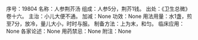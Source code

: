序号：19804
名称：人参荆芥汤
组成：人参5分，荆芥1钱。
出处：《卫生总微》卷十六。
主治：小儿大便不通。
加减：None
功效：None
用法用量：水1盏，煎至7分，放冷，量儿大小，时时与服。
制备方法：上为末，和匀。
临床应用：None
各家论述：None
用药禁忌：None
附注：None
